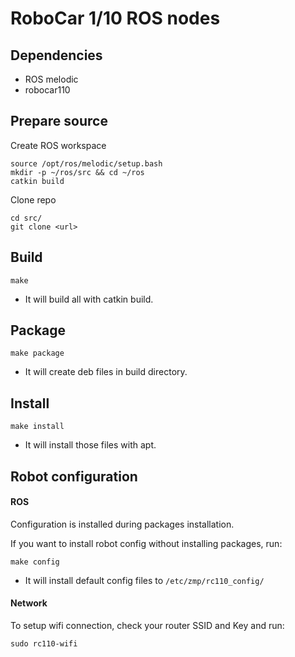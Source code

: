 # RoboCar 1/10 ROS nodes

## Dependencies

* ROS melodic
* robocar110

## Prepare source
Create ROS workspace
```
source /opt/ros/melodic/setup.bash
mkdir -p ~/ros/src && cd ~/ros
catkin build
```
Clone repo
```
cd src/
git clone <url> 
```

## Build

```
make
```
* It will build all with catkin build.

## Package

```
make package
```
* It will create deb files in build directory.

## Install

```
make install
```
* It will install those files with apt.

## Robot configuration
#### ROS

Configuration is installed during packages installation.

If you want to install robot config without installing packages, run:
```
make config
```
* It will install default config files to `/etc/zmp/rc110_config/`

#### Network

To setup wifi connection, check your router SSID and Key and run:
```
sudo rc110-wifi
```
